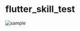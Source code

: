 # flutter_skill_test

![sample](https://user-images.githubusercontent.com/9528766/124285756-eb858a80-db56-11eb-9b9b-3da4a06b5d4d.jpg)
